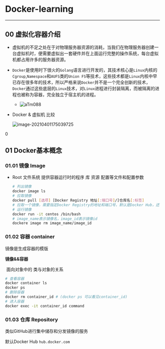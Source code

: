 # Docker-learning

------



## 00 虚拟化容器介绍



- 虚拟机的不足之处在于对物理服务器资源的消耗，当我们在物理服务器创建一台虚拟机时，便需要虚拟出一套硬件并在上面运行完整的操作系统，每台虚拟机都占用许多的服务器资源。
- `Docker`是使用时下很火的`Golang`语言进行开发的，其技术核心是`Linux`内核的`Cgroup`,`Namespace`和`AUFS`类的`Union FS`等技术，这些技术都是`Linux`内核中早已存在很多年的技术，所以严格来说`Docker`并不是一个完全创新的技术，`Docker`通过这些底层的`Linux`技术，对`Linux`进程进行封装隔离，而被隔离的进程也被称为容器，完全独立于宿主机的进程。
  - ![aTm088](https://cdn.jsdelivr.net/gh/flyingchase/Private-Img@master/uPic/aTm088.png)

- Docker & 虚拟机 比较

  ![image-20210401175039725](https://cdn.jsdelivr.net/gh/flyingchase/Private-Img@master/uPic/image-20210401175039725.png)

 0







## 01 Docker基本概念

### 01.01 镜像 Image

- Root 文件系统 提供容器运行时的程序 库 资源 配置等文件和配置参数 

  ```bash
  # 列出镜像
  docker image ls
  # 拉取镜像
  docker pull [选项] [Docker Registry 地址[:端口号]/]仓库名[:标签]
  # 拉取一个镜像，需要指定Docker Registry的地址和端口号，默认是Docker Hub，还需要指定仓库名和标签，仓库名和标签唯一确定一个镜像，而标签是可能省略，如果省略，则默认使用latest作为标签名，另外，仓库名则由作者名和软件名组成。
  # 运行镜像
  docker run -it centos /bin/bash
  # image_name表示镜像名，image_id表示镜像id
  dockere image rm image_name/image_id
  
  ```

  

### 01.02 容器 container

镜像是生成容器的模版 

**镜像&&容器** 

​	面向对象中的 类与对象的关系 

```bash
# 查看容器
docker container ls
docker ps
# 删除容器
docker rm container_id # (docker ps 可以看见container_id)
# 进入容器
docker exec -it container_id command

```



### 01.03 仓库 Repository

类似GitHub进行集中储存和分发镜像的服务 

默认Docker Hub `hub.docker.com`	































